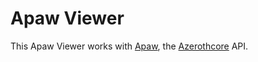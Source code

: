 # Apaw Viewer

This Apaw Viewer works with [Apaw](https://github.com/azerothcore/apaw.git), the [Azerothcore](https://github.com/azerothcore) API.
